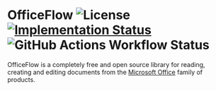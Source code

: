 OfficeFlow ![License][badges.license] [![Implementation Status][badges.status.umbra]][link.andivionian-status-classifier] ![GitHub Actions Workflow Status][badges.build]
=
OfficeFlow is a completely free and open source library for reading, creating and editing documents from the [Microsoft Office][link.office] family of products.


[badges.license]: https://img.shields.io/github/license/y0ung3r/OfficeFlow
[badges.status.umbra]: https://img.shields.io/badge/status-umbra-red.svg
[badges.build]: https://img.shields.io/github/actions/workflow/status/y0ung3r/OfficeFlow/main.yaml
[link.office]: https://en.wikipedia.org/wiki/Microsoft_Office
[link.andivionian-status-classifier]: https://github.com/ForNeVeR/andivionian-status-classifier#status-zero-